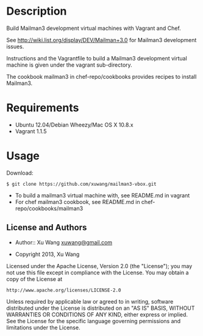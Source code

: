 Description
===========

Build Mailman3 development virtual machines with Vagrant and Chef.

See http://wiki.list.org/display/DEV/Mailman+3.0 for Mailman3 development issues.

Instructions and the Vagrantfile to build a Mailman3 development virtual machine 
is given under the vagrant sub-directory.

The cookbook mailman3 in chef-repo/cookbooks provides recipes to install Mailman3.

Requirements
============

* Ubuntu 12.04/Debian Wheezy/Mac OS X 10.8.x
* Vagrant 1.1.5
													
Usage
=====

Download:

	$ git clone https://github.com/xuwang/mailman3-vbox.git

* To build a mailman3 virtual machine with, see README.md in vagrant
* For chef mailman3 cookbook, see README.md in chef-repo/cookbooks/mailman3


License and Authors
-------------------
* Author:: Xu Wang <xuwang@gmail.com>

* Copyright 2013, Xu Wang

Licensed under the Apache License, Version 2.0 (the "License");
you may not use this file except in compliance with the License.
You may obtain a copy of the License at

    http://www.apache.org/licenses/LICENSE-2.0

Unless required by applicable law or agreed to in writing, software
distributed under the License is distributed on an "AS IS" BASIS,
WITHOUT WARRANTIES OR CONDITIONS OF ANY KIND, either express or implied.
See the License for the specific language governing permissions and
limitations under the License.

